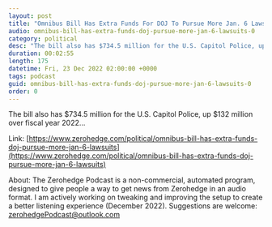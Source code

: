 ```yaml
---
layout: post
title: "Omnibus Bill Has Extra Funds For DOJ To Pursue More Jan. 6 Lawsuits"
audio: omnibus-bill-has-extra-funds-doj-pursue-more-jan-6-lawsuits-0
category: political
desc: "The bill also has $734.5 million for the U.S. Capitol Police, up $132 million over fiscal year 2022..."
duration: 00:02:55
length: 175
datetime: Fri, 23 Dec 2022 02:00:00 +0000
tags: podcast
guid: omnibus-bill-has-extra-funds-doj-pursue-more-jan-6-lawsuits-0
order: 0
---
```

The bill also has $734.5 million for the U.S. Capitol Police, up $132 million over fiscal year 2022...

Link: [https://www.zerohedge.com/political/omnibus-bill-has-extra-funds-doj-pursue-more-jan-6-lawsuits](https://www.zerohedge.com/political/omnibus-bill-has-extra-funds-doj-pursue-more-jan-6-lawsuits)

About: The Zerohedge Podcast is a non-commercial, automated program, designed to give people a way to get news from Zerohedge in an audio format.  I am actively working on tweaking and improving the setup to create a better listening experience (December 2022).  Suggestions are welcome: [zerohedgePodcast@outlook.com](mailto:zerohedgePodcast@outlook.com)